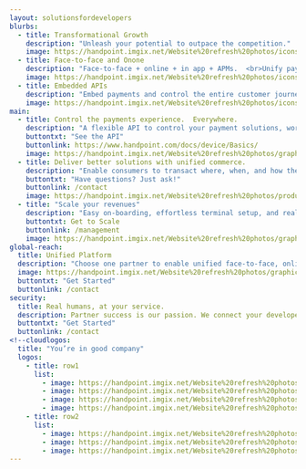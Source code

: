 ```yaml
---
layout: solutionsfordevelopers
blurbs: 
  - title: Transformational Growth
    description: "Unleash your potential to outpace the competition."
    image: https://handpoint.imgix.net/Website%20refresh%20photos/icons/ico17.svg
  - title: Face-to-face and Onone
    description: "Face-to-face + online + in app + APMs.  <br>Unify payments and monetize them all."
    image: https://handpoint.imgix.net/Website%20refresh%20photos/icons/ico16.svg
  - title: Embedded APIs
    description: "Embed payments and control the entire customer journey."
    image: https://handpoint.imgix.net/Website%20refresh%20photos/icons/ico15.svg
main: 
  - title: Control the payments experience.  Everywhere.
    description: "A flexible API to control your payment solutions, workflows, and brand.  Monetize them all. <b>Online.  Offline.  Mobile. </b>"
    buttontxt: "See the API"
    buttonlink: https://www.handpoint.com/docs/device/Basics/
    image: https://handpoint.imgix.net/Website%20refresh%20photos/graphics/Easy_Integration_2022h.png
  - title: Deliver better solutions with unified commerce.
    description: "Enable consumers to transact where, when, and how they want.  Embed it all from a single platform.  Combine unified customer insights with real-time applicability to power your growth. <b>Get your customers transacting more on your platform.</b>"
    buttontxt: "Have questions? Just ask!"
    buttonlink: /contact
    image: https://handpoint.imgix.net/Website%20refresh%20photos/product-images/smartpos_3ways.png
  - title: "Scale your revenues"
    description: "Easy on-boarding, effortless terminal setup, and real-time data APIs. <b>Offer the customer experience your customers deserve, at any scale.</b>"
    buttontxt: Get to Scale
    buttonlink: /management
    image: https://handpoint.imgix.net/Website%20refresh%20photos/graphics/TMS_Portal.png
global-reach: 
  title: Unified Platform
  description: "Choose one partner to enable unified face-to-face, online, in-app, MOTO, APMs, and tokens on 3 continents, multiple terminal lines, from any platform."
  image: https://handpoint.imgix.net/Website%20refresh%20photos/graphics/Scalable_architecture_2022.png
  buttontxt: "Get Started"
  buttonlink: /contact
security:
  title: Real humans, at your service.
  description: Partner success is our passion. We connect your developers directly with the people who built the platform.  We connect your sales people with our international experts.  We have real humans ready to help you with troubleshooting, technical questions, or new features. Slack or email to speak to someone right away.
  buttontxt: "Get Started"
  buttonlink: /contact
<!--cloudlogos: 
  title: "You’re in good company"
  logos: 
    - title: row1
      list: 
        - image: https://handpoint.imgix.net/Website%20refresh%20photos/Logos/pepperkorn-logo.jpg
        - image: https://handpoint.imgix.net/Website%20refresh%20photos/Logos/lsRetail_logo.png
        - image: https://handpoint.imgix.net/Website%20refresh%20photos/Logos/salesvu_logo.png
        - image: https://handpoint.imgix.net/Website%20refresh%20photos/Logos/salontracker_logo.png
    - title: row2
      list:
        - image: https://handpoint.imgix.net/Website%20refresh%20photos/Logos/ivend_logo.png
        - image: https://handpoint.imgix.net/Website%20refresh%20photos/Logos/emobilepos.png
        - image: https://handpoint.imgix.net/Website%20refresh%20photos/Logos/Appos.png 
---
```

